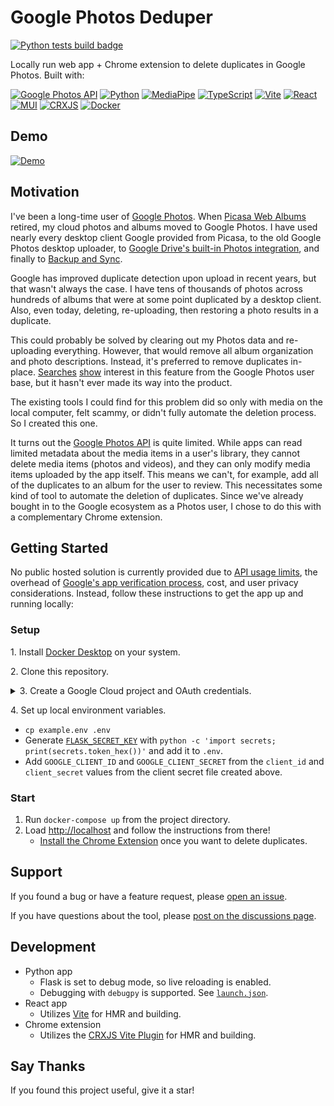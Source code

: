 # Google Photos Deduper

[![Python tests build badge](https://github.com/mtalcott/google-photos-deduper/actions/workflows/python-tests.yml/badge.svg?branch=main)](https://github.com/mtalcott/google-photos-deduper/actions/workflows/python-tests.yml?query=branch%3Amain)

Locally run web app + Chrome extension to delete duplicates in Google Photos. Built with:

[![Google Photos API](https://img.shields.io/badge/Google_Photos_API-F5F7F9.svg?logo=googlephotos)](https://developers.google.com/photos)
[![Python](https://img.shields.io/badge/Python-F5F7F9.svg?logo=python)](https://www.python.org/)
[![MediaPipe](https://img.shields.io/badge/MediaPipe-F5F7F9.svg)](https://developers.google.com/mediapipe)
[![TypeScript](https://img.shields.io/badge/TypeScript-F5F7F9.svg?logo=typescript)](https://www.typescriptlang.org/)
[![Vite](https://img.shields.io/badge/Vite-F5F7F9.svg?logo=vite)](https://vitejs.dev/)
[![React](https://img.shields.io/badge/React-F5F7F9.svg?logo=react)](https://react.dev/)
[![MUI](https://img.shields.io/badge/MUI-F5F7F9.svg?logo=mui)](https://mui.com/)
[![CRXJS](https://img.shields.io/badge/CRXJS-F5F7F9.svg)](https://crxjs.dev/vite-plugin)
[![Docker](https://img.shields.io/badge/Docker-F5F7F9.svg?logo=docker)](https://www.docker.com/)

## Demo

[![Demo](https://google-photos-deduper-public.s3.amazonaws.com/demo-l.gif)](https://youtu.be/QDUGKgQOa7o)

## Motivation

I've been a long-time user of [Google Photos](http://photos.google.com). When [Picasa Web Albums](https://picasa.google.com) retired, my cloud photos and albums moved to Google Photos. I have used nearly every desktop client Google provided from Picasa, to the old Google Photos desktop uploader, to [Google Drive's built-in Photos integration](https://www.blog.google/products/photos/simplifying-google-photos-and-google-drive/), and finally to [Backup and Sync](https://www.google.com/drive/download/backup-and-sync/).

Google has improved duplicate detection upon upload in recent years, but that wasn't always the case. I have tens of thousands of photos across hundreds of albums that were at some point duplicated by a desktop client. Also, even today, deleting, re-uploading, then restoring a photo results in a duplicate.

This could probably be solved by clearing out my Photos data and re-uploading everything. However, that would remove all album organization and photo descriptions. Instead, it's preferred to remove duplicates in-place. [Searches](https://support.google.com/photos/thread/3954223/is-there-an-easy-way-to-delete-duplicate-photos?hl=en) [show](https://www.quora.com/How-does-one-delete-duplicate-photos-in-Google-Photos-from-the-web-or-from-the-app-Is-there-feature-where-you-can-scan-and-delete-for-duplicates) interest in this feature from the Google Photos user base, but it hasn't ever made its way into the product.

The existing tools I could find for this problem did so only with media on the local computer, felt scammy, or didn't fully automate the deletion process. So I created this one.

It turns out the [Google Photos API](https://developers.google.com/photos) is quite limited. While apps can read limited metadata about the media items in a user's library, they cannot delete media items (photos and videos), and they can only modify media items uploaded by the app itself. This means we can't, for example, add all of the duplicates to an album for the user to review. This necessitates some kind of tool to automate the deletion of duplicates. Since we've already bought in to the Google ecosystem as a Photos user, I chose to do this with a complementary Chrome extension.

## Getting Started

No public hosted solution is currently provided due to [API usage limits](https://developers.google.com/photos/library/guides/api-limits-quotas), the overhead of [Google's app verification process](https://support.google.com/cloud/answer/9110914), cost, and user privacy considerations. Instead, follow these instructions to get the app up and running locally:

### Setup

1\. Install [Docker Desktop](https://docs.docker.com/desktop/) on your system.

2\. Clone this repository.

<details>

<summary>3. Create a Google Cloud project and OAuth credentials.</summary>
<br>

- Create a Google Cloud project ([Guide](https://developers.google.com/workspace/guides/create-project))
  - Project name: Enter `Photos Deduper`
  - Select the project
- Go to APIs & Services > Enable APIs and Services
  - Search for `Photos Library API`
  - Enable
- Go to APIs & Services > OAuth consent screen
  - User Type: Choose `External`
  - Create
    - App name: Enter `Photos Deduper`
    - User support email: Choose your email
    - Developer contact information: Enter your email
    - Save and Continue
  - Add or remove scopes:
    - Manually add scopes:
      - `https://www.googleapis.com/auth/userinfo.profile`
      - `https://www.googleapis.com/auth/userinfo.email`
      - `https://www.googleapis.com/auth/photoslibrary`
    - Update
    - Save and Continue
  - Test users:
    - Add your email (and any others you want to use the tool with)
    - Save and Continue
- Go to APIs & Services > Credentials > Create Credentials > OAuth client ID
  - Application type: Choose `Web application`
  - Name: Enter `Photos Deduper Web Client`
  - Authorized JavaScript origins: Enter `http://localhost`
  - Authorized redirect URIs: Enter `http://localhost/auth/google/callback`
  - Create
- Download the JSON file
  
</details>

4\. Set up local environment variables.

- `cp example.env .env`
- Generate [`FLASK_SECRET_KEY`](https://flask.palletsprojects.com/en/2.3.x/config/#SECRET_KEY) with `python -c 'import secrets; print(secrets.token_hex())'` and add it to `.env`.
- Add `GOOGLE_CLIENT_ID` and `GOOGLE_CLIENT_SECRET` from the `client_id` and `client_secret` values from the client secret file created above.

### Start

1. Run `docker-compose up` from the project directory.
1. Load [http://localhost](http://localhost) and follow the instructions from there!
   - [Install the Chrome Extension](chrome_extension/README.md) once you want to delete duplicates.

## Support

If you found a bug or have a feature request, please [open an issue](https://github.com/mtalcott/google-photos-deduper/issues/new/choose).

If you have questions about the tool, please [post on the discussions page](https://github.com/mtalcott/google-photos-deduper/discussions).

## Development

- Python app
  - Flask is set to debug mode, so live reloading is enabled.
  - Debugging with `debugpy` is supported. See [`launch.json`](.vscode/launch.json).
- React app
  - Utilizes [Vite](https://vitejs.dev/) for HMR and building.
- Chrome extension
  - Utilizes the [CRXJS Vite Plugin](https://crxjs.dev/vite-plugin) for HMR and building.

## Say Thanks

If you found this project useful, give it a star!
